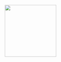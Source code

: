 <p align="center">
<img src="logo.png" width="170" height="170">
</p>

<p align="center">
<img src="https://img.shields.io/github/workflow/status/kkent030315/anymapper/MSBuild?style=for-t